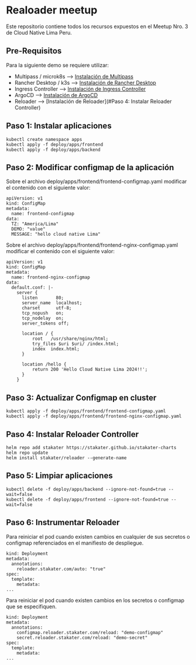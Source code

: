 # Realoader meetup

Este repositorio contiene todos los recursos expuestos en el Meetup Nro. 3 de Cloud Native Lima Peru.

## Pre-Requisitos
Para la siguiente demo se requiere utilizar:
- Multipass / microk8s --> [Instalación de Multipass](docs/multipass-install.md)
- Rancher Desktop / k3s --> [Instalación de Rancher Desktop](docs/rancher-desktop-install.md)
- Ingress Controller --> [Instalación de Ingress Controller](docs/ingress-install.md)
- ArgoCD --> [Instalación de ArgoCD](docs/argocd-install.md)
- Reloader --> [Instalación de Reloader](#Paso 4: Instalar Reloader Controller)

## Paso 1: Instalar aplicaciones

```
kubectl create namespace apps
kubectl apply -f deploy/apps/frontend
kubectl apply -f deploy/apps/backend
```

## Paso 2: Modificar configmap de la aplicación

Sobre el archivo deploy/apps/frontend/frontend-configmap.yaml modificar el contenido con el siguiente valor:
```
apiVersion: v1
kind: ConfigMap
metadata:
  name: frontend-configmap
data:
  TZ: "America/Lima"
  DEMO: "value"
  MESSAGE: "hello cloud native Lima"
```

Sobre el archivo deploy/apps/frontend/frontend-nginx-configmap.yaml modificar el contenido con el siguiente valor:
```
apiVersion: v1
kind: ConfigMap
metadata:
  name: frontend-nginx-configmap
data:
  default.conf: |-
    server {
      listen       80;
      server_name  localhost;
      charset      utf-8;
      tcp_nopush   on;
      tcp_nodelay  on;
      server_tokens off;

      location / {
          root   /usr/share/nginx/html;
          try_files $uri $uri/ /index.html;
          index  index.html;
      }

      location /hello {
          return 200 'Hello Cloud Native Lima 2024!!';
      }
    }

```

## Paso 3: Actualizar Configmap en cluster

```
kubectl apply -f deploy/apps/frontend/frontend-configmap.yaml
kubectl apply -f deploy/apps/frontend/frontend-nginx-configmap.yaml
```

## Paso 4: Instalar Reloader Controller

```
helm repo add stakater https://stakater.github.io/stakater-charts 
helm repo update 
helm install stakater/reloader --generate-name
```

## Paso 5: Limpiar aplicaciones

```
kubectl delete -f deploy/apps/backend --ignore-not-found=true --wait=false
kubectl delete -f deploy/apps/frontend --ignore-not-found=true --wait=false
```

## Paso 6: Instrumentar Reloader

Para reiniciar el pod cuando existen cambios en cualquier de sus secretos o configmap referenciados en el manifiesto de despliegue.

```
kind: Deployment
metadata:
  annotations:
    reloader.stakater.com/auto: "true"
spec:
  template:
    metadata:
...
```

Para reiniciar el pod cuando existen cambios en los secretos o configmap que se especifiquen.

```
kind: Deployment
metadata:
  annotations:
    configmap.reloader.stakater.com/reload: "demo-configmap"
    secret.reloader.stakater.com/reload: "demo-secret"
spec:
  template:
    metadata:
...
```
